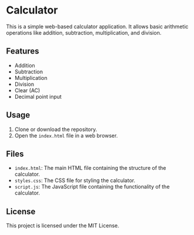 # Calculator

This is a simple web-based calculator application. It allows basic arithmetic operations like addition, subtraction, multiplication, and division.

## Features

- Addition
- Subtraction
- Multiplication
- Division
- Clear (AC) 
- Decimal point input

## Usage

1. Clone or download the repository.
2. Open the `index.html` file in a web browser.

## Files

- `index.html`: The main HTML file containing the structure of the calculator.
- `styles.css`: The CSS file for styling the calculator.
- `script.js`: The JavaScript file containing the functionality of the calculator.



## License

This project is licensed under the MIT License.
